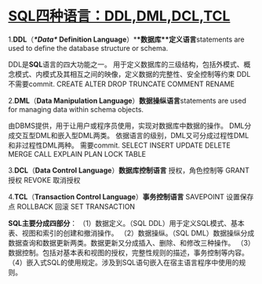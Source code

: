 # [SQL四种语言：DDL,DML,DCL,TCL](https://www.cnblogs.com/henryhappier/archive/2010/07/05/1771295.html)

1.**DDL**（***\*Data\** Definition Language**）***\*数据库\**定义语言**statements are used to define the database structure or schema.

DDL是**SQL**语言的四大功能之一。
用于定义数据库的三级结构，包括外模式、概念模式、内模式及其相互之间的映像，定义数据的完整性、安全控制等约束
DDL不需要commit.
CREATE
ALTER
DROP
TRUNCATE
COMMENT
RENAME

2.**DML**（**Data Manipulation Language**）**数据操纵语言**statements are used for managing data within schema objects.

由DBMS提供，用于让用户或程序员使用，实现对数据库中数据的操作。
DML分成交互型DML和嵌入型DML两类。
依据语言的级别，DML又可分成过程性DML和非过程性DML两种。
需要commit.
SELECT
INSERT
UPDATE
DELETE
MERGE
CALL
EXPLAIN PLAN
LOCK TABLE

3.**DCL**（**Data Control Language**）**数据库控制语言** 授权，角色控制等
GRANT 授权
REVOKE 取消授权

4.**TCL**（**Transaction Control Language**）**事务控制语言**
SAVEPOINT 设置保存点
ROLLBACK 回滚
SET TRANSACTION

**SQL主要分成四部分**：
（1）数据定义。（SQL DDL）用于定义SQL模式、基本表、视图和索引的创建和撤消操作。
（2）数据操纵。（SQL DML）数据操纵分成数据查询和数据更新两类。数据更新又分成插入、删除、和修改三种操作。
（3）数据控制。包括对基本表和视图的授权，完整性规则的描述，事务控制等内容。
（4）嵌入式SQL的使用规定。涉及到SQL语句嵌入在宿主语言程序中使用的规则。